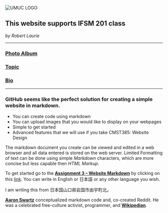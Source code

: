![UMUC LOGO](http://www.usmd.edu/images/featured_institutions/new/UMUC-Color.png)

## This website supports IFSM 201 class  

*by Robert Laurie*

---

### [Photo Album](album.md)
 
### [Topic](topic.md)
 
### [Bio](bio.md)

---

### GitHub seems like the perfect solution for creating a simple website in markdown. 
 * You can create code using markdown
 * You can upload images that you would like to display on your webpages
 * Simple to get started 
 * Advanced features that we will use if you take CMST385: Website Design

The markdown document you create can be viewed and edited in a web browser 
and all data entered is stored on the web server. 
Limited Formatting of text can be done using simple *Markdown* characters, 
which are more concise but less capable then *HTML Markup*. 

To get started go to the **[Assignment 3 – Website Markdown](Asgn3-Markdown.pdf)** by clicking on this [link](Asgn3-Markdown.pdf). 
You can write in English  or 日本語 or any other language you wish. 

I am writing this from 日本国山口県岩国市由宇町北。
  
[**Aaron Swartz**](https://youtu.be/vXr-2hwTk58) conceptualized markdown code and, co-created Reddit. 
He was a celebrated free-culture activist, programmer, and [**Wikipedian**](http://en.wikipedia.org/wiki/Aaron_Swartz).

